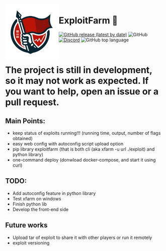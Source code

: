 <h1><img align="left" src="frontend/public/logo.png" width="170" /><br />ExploitFarm 👾</h1>

<a href="https://github.com/Pwnzer0tt1/exploitfarm/releases/latest"><img alt="GitHub release (latest by date)" src="https://img.shields.io/github/v/release/pwnzer0tt1/exploitfarm?color=D62246&style=flat-square"></a> <img alt="GitHub" src="https://img.shields.io/github/license/pwnzer0tt1/exploitfarm?style=flat-square"> <a href="https://discord.gg/79NNVJBK5Z" target="_blank"><img alt="Discord" src="https://img.shields.io/discord/860223571594051605?color=%237289DA&label=Discord&style=flat-square"></a> <img alt="GitHub top language" src="https://img.shields.io/github/languages/top/pwnzer0tt1/exploitfarm?style=flat-square&color=44AA44">

<br />

# The project is still in development, so it may not work as expected. If you want to help, open an issue or a pull request.

## Main Points:
- keep status of exploits running!!! (running time, output, number of flags obtained)
- easy web config with autoconfig script upload option
- pip library exploitfarm (that is both cli (aka xfarm -u url ./exploit) and python library)
- one-command deploy (donwload docker-compose, and start it using curl)

## TODO:
- Add autoconfig feature in python library
- Test xfarm on windows
- Finish python lib
- Develop the front-end side

## Future works
- Upload tar of exploit to share it with other players or run it remotely
- exploit versioning


